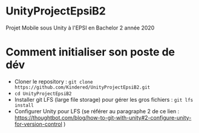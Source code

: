 # UnityProjectEpsiB2
Projet Mobile sous Unity à l'EPSI en Bachelor 2 année 2020 

# Comment initialiser son poste de dév 
- Cloner le repository : `git clone https://github.com/Kindered/UnityProjectEpsiB2.git`
- `cd UnityProjectEpsiB2`
- Installer git LFS (large file storage) pour gérer les gros fichiers : `git lfs install` 
- Configurer Unity pour LFS (se référer au paragraphe 2 de ce lien : https://thoughtbot.com/blog/how-to-git-with-unity#2-configure-unity-for-version-control )